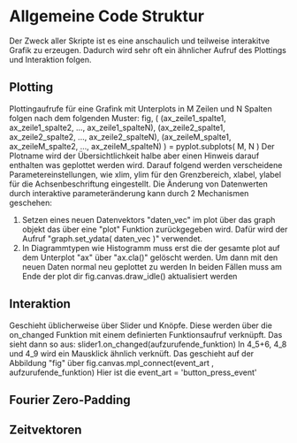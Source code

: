 # Allgemeine Code Struktur
Der Zweck aller Skripte ist es eine anschaulich und teilweise interakitve Grafik zu erzeugen. 
Dadurch wird sehr oft ein ähnlicher Aufruf des Plottings und Interaktion folgen. 

## Plotting
Plottingaufrufe für eine Grafink mit Unterplots in M Zeilen und N Spalten folgen nach dem folgenden Muster:
fig, ( (ax_zeile1_spalte1, ax_zeile1_spalte2, ..., ax_zeile1_spalteN), 
	   (ax_zeile2_spalte1, ax_zeile2_spalte2, ..., ax_zeile2_spalteN),
	   (ax_zeileM_spalte1, ax_zeileM_spalte2, ..., ax_zeileM_spalteN) ) = pyplot.subplots( M, N )
Der Plotname wird der Übersichtlichkeit halbe aber einen Hinweis darauf enthalten was geplottet werden wird.
Darauf folgend werden verscheidene Parametereinstellungen, wie xlim, ylim für den Grenzbereich, xlabel, ylabel für die Achsenbeschriftung eingestellt.
Die Änderung von Datenwerten durch interaktive parameteränderung kann durch 2 Mechanismen geschehen:
1. Setzen eines neuen Datenvektors "daten_vec" im plot über das graph objekt das über eine "plot" Funktion zurückgegeben wird. Dafür wird der Aufruf "graph.set_ydata( daten_vec )" verwendet.
2. In Diagrammtypen wie Histogramm muss erst die der gesamte plot auf dem Unterplot "ax" über "ax.cla()" gelöscht werden. Um dann mit den neuen Daten normal neu geplottet zu werden
In beiden Fällen muss am Ende der plot dir fig.canvas.draw_idle() aktualisiert werden

## Interaktion
Geschieht üblicherweise über Slider und Knöpfe.
Diese werden über die on_changed Funktion mit einem definierten Funktionsaufruf verknüpft. Das sieht dann so aus: 
slider1.on_changed(aufzurufende_funktion)
In 4_5+6, 4_8 und 4_9 wird ein Mausklick ähnlich verknüft. Das geschieht auf der Abbildung "fig" über fig.canvas.mpl_connect(event_art , aufzurufende_funktion)
Hier ist die event_art = 'button_press_event'

## Fourier Zero-Padding

## Zeitvektoren
